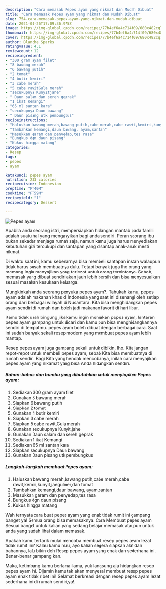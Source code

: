 ```yaml
---
description: "Cara memasak Pepes ayam yang nikmat dan Mudah Dibuat"
title: "Cara memasak Pepes ayam yang nikmat dan Mudah Dibuat"
slug: 754-cara-memasak-pepes-ayam-yang-nikmat-dan-mudah-dibuat
date: 2021-04-26T17:09:36.975Z
image: https://img-global.cpcdn.com/recipes/77b4ef6a4c714f09/680x482cq70/pepes-ayam-foto-resep-utama.jpg
thumbnail: https://img-global.cpcdn.com/recipes/77b4ef6a4c714f09/680x482cq70/pepes-ayam-foto-resep-utama.jpg
cover: https://img-global.cpcdn.com/recipes/77b4ef6a4c714f09/680x482cq70/pepes-ayam-foto-resep-utama.jpg
author: Blanche Sparks
ratingvalue: 4.1
reviewcount: 12
recipeingredient:
- "300 gram ayam filet"
- "8 bawang merah"
- "6 bawang putih"
- "2 tomat"
- "4 butir kemiri"
- "3 cabe merah"
- "5 cabe rawitGula merah"
- "secukupnya Kunyitjahe"
- " Daun salam dan sereh geprak"
- "1 ikat Kemangi"
- "65 ml santan kara"
- "secukupnya Daun bawang"
- " Daun pisang utk pembungkus"
recipeinstructions:
- "Haluskan bawang merah,bawang putih,cabe merah,cabe rawit,kemiri,kunyit,jaegulmer,dan tomat"
- "Tambahkan kemangi,daun bawang, ayam,santan"
- "Masukkan garam dan penyedap,tes rasa"
- "Bungkus dgn daun pisang"
- "Kukus hingga matang"
categories:
- Resep
tags:
- pepes
- ayam

katakunci: pepes ayam 
nutrition: 283 calories
recipecuisine: Indonesian
preptime: "PT40M"
cooktime: "PT59M"
recipeyield: "1"
recipecategory: Dessert

---
```



![Pepes ayam](https://img-global.cpcdn.com/recipes/77b4ef6a4c714f09/680x482cq70/pepes-ayam-foto-resep-utama.jpg)

Apabila anda seorang istri, mempersiapkan hidangan mantab pada famili adalah suatu hal yang mengasyikan bagi anda sendiri. Peran seorang ibu bukan sekadar menjaga rumah saja, namun kamu juga harus menyediakan kebutuhan gizi tercukupi dan santapan yang disantap anak-anak mesti nikmat.

Di waktu  saat ini, kamu sebenarnya bisa membeli santapan instan walaupun tidak harus susah membuatnya dulu. Tetapi banyak juga lho orang yang memang ingin menyajikan yang terlezat untuk orang tercintanya. Sebab, memasak yang dibuat sendiri akan jauh lebih bersih dan bisa menyesuaikan sesuai masakan kesukaan keluarga. 



Mungkinkah anda seorang penyuka pepes ayam?. Tahukah kamu, pepes ayam adalah makanan khas di Indonesia yang saat ini disenangi oleh setiap orang dari berbagai wilayah di Nusantara. Kita bisa menghidangkan pepes ayam sendiri di rumah dan boleh jadi makanan favorit di hari libur.

Kamu tidak usah bingung jika kamu ingin memakan pepes ayam, lantaran pepes ayam gampang untuk dicari dan kamu pun bisa menghidangkannya sendiri di tempatmu. pepes ayam boleh dibuat dengan berbagai cara. Saat ini sudah banyak sekali resep modern yang membuat pepes ayam lebih mantap.

Resep pepes ayam juga gampang sekali untuk dibikin, lho. Kita jangan repot-repot untuk membeli pepes ayam, sebab Kita bisa membuatnya di rumah sendiri. Bagi Kita yang hendak mencobanya, inilah cara menyajikan pepes ayam yang nikamat yang bisa Anda hidangkan sendiri.

<!--inarticleads1-->

##### Bahan-bahan dan bumbu yang dibutuhkan untuk menyiapkan Pepes ayam:

1. Sediakan 300 gram ayam filet
1. Gunakan 8 bawang merah
1. Siapkan 6 bawang putih
1. Siapkan 2 tomat
1. Gunakan 4 butir kemiri
1. Siapkan 3 cabe merah
1. Siapkan 5 cabe rawit,Gula merah
1. Gunakan secukupnya Kunyit,jahe
1. Gunakan  Daun salam dan sereh geprak
1. Sediakan 1 ikat Kemangi
1. Sediakan 65 ml santan kara
1. Siapkan secukupnya Daun bawang
1. Gunakan  Daun pisang utk pembungkus




<!--inarticleads2-->

##### Langkah-langkah membuat Pepes ayam:

1. Haluskan bawang merah,bawang putih,cabe merah,cabe rawit,kemiri,kunyit,jaegulmer,dan tomat
1. Tambahkan kemangi,daun bawang, ayam,santan
1. Masukkan garam dan penyedap,tes rasa
1. Bungkus dgn daun pisang
1. Kukus hingga matang




Wah ternyata cara buat pepes ayam yang enak tidak rumit ini gampang banget ya! Semua orang bisa memasaknya. Cara Membuat pepes ayam Sesuai banget untuk kalian yang sedang belajar memasak ataupun untuk anda yang sudah lihai dalam memasak.

Apakah kamu tertarik mulai mencoba membuat resep pepes ayam lezat tidak rumit ini? Kalau kamu mau, ayo kalian segera siapkan alat dan bahannya, lalu bikin deh Resep pepes ayam yang enak dan sederhana ini. Benar-benar gampang kan. 

Maka, ketimbang kamu berlama-lama, yuk langsung aja hidangkan resep pepes ayam ini. Dijamin kamu tak akan menyesal membuat resep pepes ayam enak tidak ribet ini! Selamat berkreasi dengan resep pepes ayam lezat sederhana ini di rumah sendiri,ya!.

